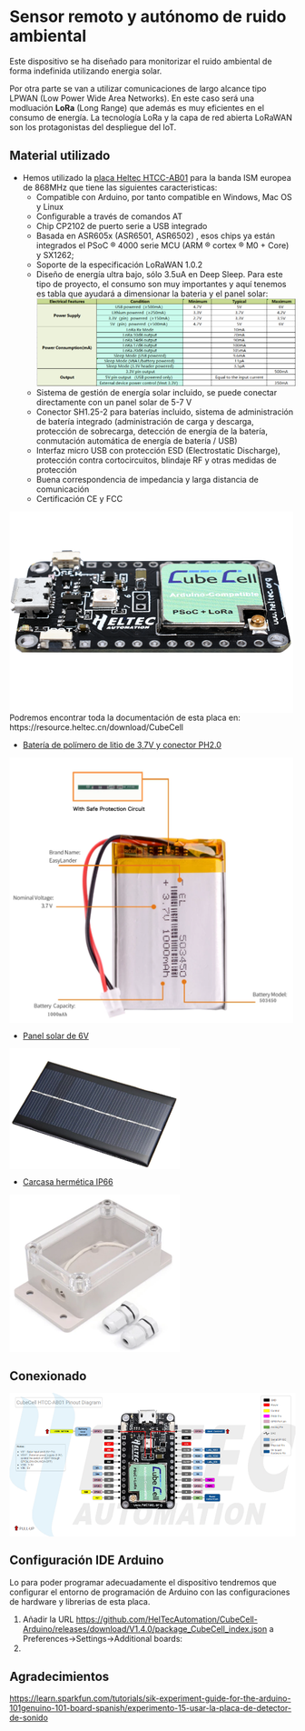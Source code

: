 # Sensor remoto y autónomo de ruido ambiental 
Este dispositivo se ha diseñado para monitorizar el ruido ambiental de forma indefinida utilizando energia solar. 

Por otra parte se van a utilizar comunicaciones de largo alcance tipo LPWAN (Low Power Wide Area Networks). En este caso será una modluación **LoRa** (Long Range) que además es muy eficientes en el consumo de energía. La tecnología LoRa y la capa de red abierta LoRaWAN son los protagonistas del despliegue del IoT.

## Material utilizado
- Hemos utilizado la [placa Heltec HTCC-AB01](https://es.aliexpress.com/item/1005001288501966.html) para la banda ISM europea de 868MHz que tiene las siguientes caracteristicas:
  - Compatible con Arduino, por tanto compatible en Windows, Mac OS y Linux
  - Configurable a través de comandos AT
  - Chip CP2102 de puerto serie a USB integrado
  - Basada en ASR605x (ASR6501, ASR6502) , esos chips ya están integrados el PSoC ®  4000 serie MCU (ARM ®  cortex ® M0 + Core) y SX1262;
  - Soporte de la especificación LoRaWAN 1.0.2
  - Diseño de energía ultra bajo, sólo 3.5uA en Deep Sleep. Para este tipo de proyecto, el consumo son muy importantes y aquí tenemos es tabla que ayudará a dimensionar la bateria y el panel solar:
   ![Consumos](./img/cubecell_htcc-ab01_power.png)
  - Sistema de gestión de energía solar incluido, se puede conectar directamente con un panel solar de 5-7 V
  - Conector SH1.25-2 para baterías incluido, sistema de administración de batería integrado (administración de carga y descarga, protección de sobrecarga, detección de energía de la batería, conmutación automática de energía de batería / USB)
  - Interfaz micro USB con protección ESD (Electrostatic Discharge), protección contra cortocircuitos, blindaje RF y otras medidas de protección
  - Buena correspondencia de impedancia y larga distancia de comunicación
  - Certificación CE y FCC

<img src="./img/boardAB01.png" width="500" align="center" />
Podremos encontrar toda la documentación de esta placa en: https://resource.heltec.cn/download/CubeCell

- [Batería de polímero de litio de 3,7V y conector PH2.0](https://es.aliexpress.com/item/4000288987647.html)

<img src="./img/Battery_LiPo37Vph2.png" width="500" align="center" />

- [Panel solar de 6V](https://es.aliexpress.com/item/4001128543657.html)

<img src="./img/SolarPanel.png" width="300" align="center" />

- [Carcasa hermética IP66](https://es.aliexpress.com/item/33060319519.html)

<img src="./img/IP66_case.png" width="300" align="center" />

## Conexionado

<img src="./img/cubecell_htcc-ab01_pinout.png"  align="center" />

## Configuración IDE Arduino
Lo para poder programar adecuadamente el dispositivo tendremos que configurar el entorno de programación de Arduino con las configuraciones de hardware y librerias de esta placa.
1. Añadir la URL https://github.com/HelTecAutomation/CubeCell-Arduino/releases/download/V1.4.0/package_CubeCell_index.json a Preferences->Settings->Additional boards:
2. 

## Agradecimientos
https://learn.sparkfun.com/tutorials/sik-experiment-guide-for-the-arduino-101genuino-101-board-spanish/experimento-15-usar-la-placa-de-detector-de-sonido

